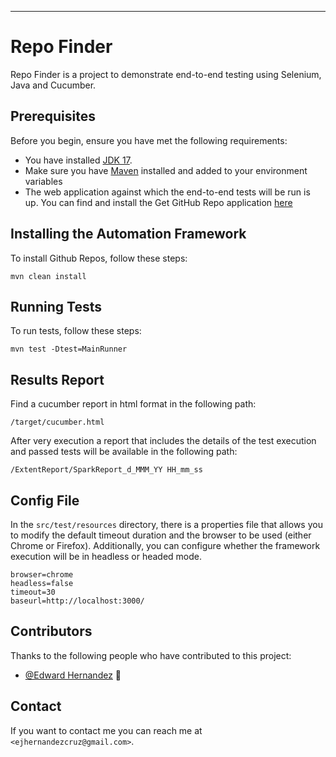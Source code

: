 
---

# Repo Finder

Repo Finder is a project to demonstrate end-to-end testing using Selenium, Java and Cucumber.

## Prerequisites

Before you begin, ensure you have met the following requirements:

- You have installed [JDK 17](https://www.oracle.com/java/technologies/downloads/#java17).
- Make sure you have [Maven](https://maven.apache.org/download.cgi) installed and added to your environment variables
- The web application against which the end-to-end tests will be run is up. 
You can find and install the Get GitHub Repo application [here](https://github.com/ejhernandezcruz/qa-automation-coding-challenge)



## Installing the Automation Framework

To install Github Repos, follow these steps:

```
mvn clean install
```

## Running Tests

To run tests, follow these steps:

```
mvn test -Dtest=MainRunner

```


## Results Report

Find a cucumber report in html format in the following path:

`
/target/cucumber.html
`

After very execution a report that includes the details of the test execution
and passed tests will be available in the following path:

`
/ExtentReport/SparkReport_d_MMM_YY HH_mm_ss
`

## Config File

In the `src/test/resources` directory, there is a properties file that allows you to modify the default timeout duration and the browser to be used (either Chrome or Firefox). Additionally, you can configure whether the framework execution will be in headless or headed mode.

````
browser=chrome
headless=false
timeout=30
baseurl=http://localhost:3000/
````

## Contributors

Thanks to the following people who have contributed to this project:

- [@Edward Hernandez](https://github.com/ejhernandezcruz) 📖

## Contact

If you want to contact me you can reach me at `<ejhernandezcruz@gmail.com>`.





